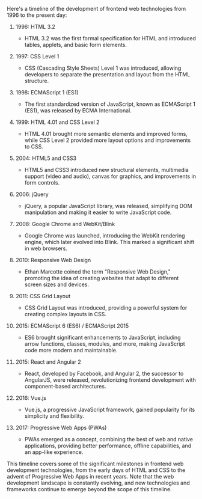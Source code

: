 Here's a timeline of the development of frontend web technologies from 1996 to the present day:

1. 1996: HTML 3.2
   - HTML 3.2 was the first formal specification for HTML and introduced tables, applets, and basic form elements.

2. 1997: CSS Level 1
   - CSS (Cascading Style Sheets) Level 1 was introduced, allowing developers to separate the presentation and layout from the HTML structure.

3. 1998: ECMAScript 1 (ES1)
   - The first standardized version of JavaScript, known as ECMAScript 1 (ES1), was released by ECMA International.

4. 1999: HTML 4.01 and CSS Level 2
   - HTML 4.01 brought more semantic elements and improved forms, while CSS Level 2 provided more layout options and improvements to CSS.

5. 2004: HTML5 and CSS3
   - HTML5 and CSS3 introduced new structural elements, multimedia support (video and audio), canvas for graphics, and improvements in form controls.

6. 2006: jQuery
   - jQuery, a popular JavaScript library, was released, simplifying DOM manipulation and making it easier to write JavaScript code.

7. 2008: Google Chrome and WebKit/Blink
   - Google Chrome was launched, introducing the WebKit rendering engine, which later evolved into Blink. This marked a significant shift in web browsers.

8. 2010: Responsive Web Design
   - Ethan Marcotte coined the term "Responsive Web Design," promoting the idea of creating websites that adapt to different screen sizes and devices.

9. 2011: CSS Grid Layout
   - CSS Grid Layout was introduced, providing a powerful system for creating complex layouts in CSS.

10. 2015: ECMAScript 6 (ES6) / ECMAScript 2015
    - ES6 brought significant enhancements to JavaScript, including arrow functions, classes, modules, and more, making JavaScript code more modern and maintainable.

11. 2015: React and Angular 2
    - React, developed by Facebook, and Angular 2, the successor to AngularJS, were released, revolutionizing frontend development with component-based architectures.

12. 2016: Vue.js
    - Vue.js, a progressive JavaScript framework, gained popularity for its simplicity and flexibility.

13. 2017: Progressive Web Apps (PWAs)
    - PWAs emerged as a concept, combining the best of web and native applications, providing better performance, offline capabilities, and an app-like experience.

This timeline covers some of the significant milestones in frontend web development technologies, from the early days of HTML and CSS to the advent of Progressive Web Apps in recent years. Note that the web development landscape is constantly evolving, and new technologies and frameworks continue to emerge beyond the scope of this timeline.